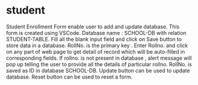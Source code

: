 # student
 Student Enrollment Form enable user to add and update database.
 This form is created using VSCode. 
 Database name : SCHOOL-DB with relation STUDENT-TABLE.
 Fill all the blank input field and click on Save button to store data in a database.
 RollNo. is the primary key . Enter Rollno. and click on any part of web page to get detail of record which will be auto-filled
 in corresponding fields. 
If rollno. is not present in database , alert message will pop up telling the user to provide all the details of particular rollno.
RollNo. is saved as ID in database SCHOOL-DB.
Update button can be used to update database.
Reset button can be used to reset a form.
